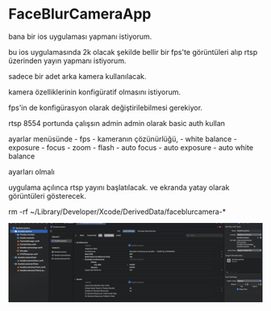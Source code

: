 # FaceBlurCameraApp



bana bir ios uygulaması yapmanı istiyorum.

bu ios uygulamasında 2k olacak şekilde bellir bir fps'te görüntüleri alıp rtsp üzerinden yayın yapmanı istiyorum.

sadece bir adet arka kamera kullanılacak.

kamera özelliklerinin konfigüratif olmasını istiyorum.

fps'in de konfigürasyon olarak değiştirilebilmesi gerekiyor.

rtsp 8554 portunda çalışsın admin admin olarak basic auth kullan

ayarlar menüsünde 
    - fps
    - kameranın çözünürlüğü,
    - white balance
    - exposure
    - focus
    - zoom
    - flash
    - auto focus
    - auto exposure
    - auto white balance

ayarları olmalı

uygulama açılınca rtsp yayını başlatılacak. ve ekranda yatay olarak görüntüleri gösterecek.



rm -rf ~/Library/Developer/Xcode/DerivedData/faceblurcamera-*

![alt text](image.png)